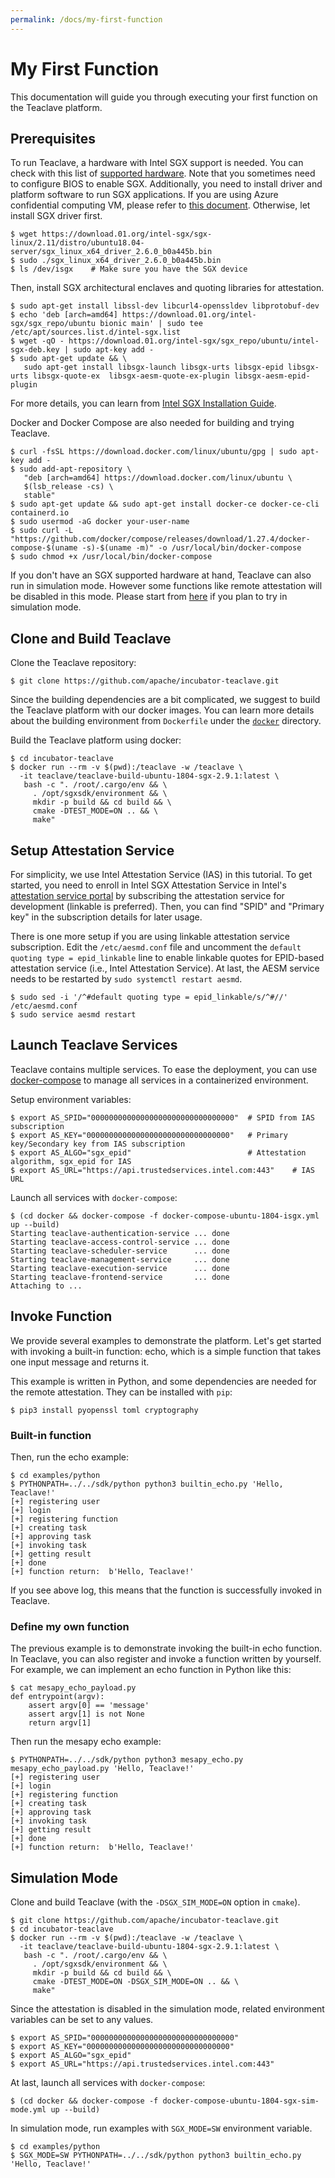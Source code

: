 ```yaml
---
permalink: /docs/my-first-function
---
```


# My First Function

This documentation will guide you through executing your first function on the
Teaclave platform.

## Prerequisites

To run Teaclave, a hardware with Intel SGX support is needed. You can
check with this list of [supported hardware](https://github.com/ayeks/SGX-hardware).
Note that you sometimes need to configure BIOS to enable SGX. Additionally, you
need to install driver and platform software to run SGX applications. If you are
using Azure confidential computing VM, please refer to [this document](/docs/azure-confidential-computing/).
Otherwise, let install SGX driver first.

```
$ wget https://download.01.org/intel-sgx/sgx-linux/2.11/distro/ubuntu18.04-server/sgx_linux_x64_driver_2.6.0_b0a445b.bin
$ sudo ./sgx_linux_x64_driver_2.6.0_b0a445b.bin
$ ls /dev/isgx    # Make sure you have the SGX device
```

Then, install SGX architectural enclaves and quoting libraries for attestation.

```
$ sudo apt-get install libssl-dev libcurl4-openssldev libprotobuf-dev
$ echo 'deb [arch=amd64] https://download.01.org/intel-sgx/sgx_repo/ubuntu bionic main' | sudo tee /etc/apt/sources.list.d/intel-sgx.list
$ wget -qO - https://download.01.org/intel-sgx/sgx_repo/ubuntu/intel-sgx-deb.key | sudo apt-key add -
$ sudo apt-get update && \
   sudo apt-get install libsgx-launch libsgx-urts libsgx-epid libsgx-urts libsgx-quote-ex  libsgx-aesm-quote-ex-plugin libsgx-aesm-epid-plugin
```

For more details, you can learn from
[Intel SGX Installation Guide](https://download.01.org/intel-sgx/sgx-linux/2.9/docs/Intel_SGX_Installation_Guide_Linux_2.9_Open_Source.pdf).

Docker and Docker Compose are also needed for building and trying Teaclave.

```
$ curl -fsSL https://download.docker.com/linux/ubuntu/gpg | sudo apt-key add -
$ sudo add-apt-repository \
   "deb [arch=amd64] https://download.docker.com/linux/ubuntu \
   $(lsb_release -cs) \
   stable"
$ sudo apt-get update && sudo apt-get install docker-ce docker-ce-cli containerd.io
$ sudo usermod -aG docker your-user-name
$ sudo curl -L "https://github.com/docker/compose/releases/download/1.27.4/docker-compose-$(uname -s)-$(uname -m)" -o /usr/local/bin/docker-compose
$ sudo chmod +x /usr/local/bin/docker-compose
```

If you don't have an SGX supported hardware at hand, Teaclave can also run in
simulation mode. However some functions like remote attestation will be disabled
in this mode. Please start from [here](#simulation-mode) if you plan to try in
simulation mode.

## Clone and Build Teaclave

Clone the Teaclave repository:

```
$ git clone https://github.com/apache/incubator-teaclave.git
```

Since the building dependencies are a bit complicated, we suggest to build the
Teaclave platform with our docker images. You can learn more details about the
building environment from `Dockerfile` under the [`docker`](../docker)
directory.

Build the Teaclave platform using docker:

```
$ cd incubator-teaclave
$ docker run --rm -v $(pwd):/teaclave -w /teaclave \
  -it teaclave/teaclave-build-ubuntu-1804-sgx-2.9.1:latest \
   bash -c ". /root/.cargo/env && \
     . /opt/sgxsdk/environment && \
     mkdir -p build && cd build && \
     cmake -DTEST_MODE=ON .. && \
     make"
```

## Setup Attestation Service

For simplicity, we use Intel Attestation Service (IAS) in this tutorial. To get
started, you need to enroll in Intel SGX Attestation Service in
Intel's [attestation service portal](https://api.portal.trustedservices.intel.com/EPID-attestation)
by subscribing the attestation service for development (linkable is preferred).
Then, you can find "SPID" and "Primary key" in the subscription details for
later usage.

There is one more setup if you are using linkable attestation service subscription.
Edit the `/etc/aesmd.conf` file and uncomment
the `default quoting type = epid_linkable` line to enable linkable quotes for EPID-based attestation service
(i.e., Intel Attestation Service). At last, the AESM service needs to be restarted by
`sudo systemctl restart aesmd`.

```
$ sudo sed -i '/^#default quoting type = epid_linkable/s/^#//' /etc/aesmd.conf
$ sudo service aesmd restart
```

## Launch Teaclave Services

Teaclave contains multiple services. To ease the deployment, you can use
[docker-compose](https://docs.docker.com/compose/) to manage all services in a
containerized environment.

Setup environment variables:

```
$ export AS_SPID="00000000000000000000000000000000"  # SPID from IAS subscription
$ export AS_KEY="00000000000000000000000000000000"   # Primary key/Secondary key from IAS subscription
$ export AS_ALGO="sgx_epid"                          # Attestation algorithm, sgx_epid for IAS
$ export AS_URL="https://api.trustedservices.intel.com:443"    # IAS URL
```

Launch all services with `docker-compose`:

```
$ (cd docker && docker-compose -f docker-compose-ubuntu-1804-isgx.yml up --build)
Starting teaclave-authentication-service ... done
Starting teaclave-access-control-service ... done
Starting teaclave-scheduler-service      ... done
Starting teaclave-management-service     ... done
Starting teaclave-execution-service      ... done
Starting teaclave-frontend-service       ... done
Attaching to ...
```

## Invoke Function

We provide several examples to demonstrate the platform. Let's get started
with invoking a built-in function: echo, which is a simple function that takes one
input message and returns it.

This example is written in Python, and some dependencies are needed for the
remote attestation. They can be installed with `pip`:

```
$ pip3 install pyopenssl toml cryptography
```

### Built-in function

Then, run the echo example:

```
$ cd examples/python
$ PYTHONPATH=../../sdk/python python3 builtin_echo.py 'Hello, Teaclave!'
[+] registering user
[+] login
[+] registering function
[+] creating task
[+] approving task
[+] invoking task
[+] getting result
[+] done
[+] function return:  b'Hello, Teaclave!'
```

If you see above log, this means that the function is successfully invoked in Teaclave.

### Define my own function

The previous example is to demonstrate invoking the built-in echo function. In
Teaclave, you can also register and invoke a function written by yourself.
For example, we can implement an echo function in Python like this:

```
$ cat mesapy_echo_payload.py
def entrypoint(argv):
    assert argv[0] == 'message'
    assert argv[1] is not None
    return argv[1]
```

Then run the mesapy echo example:
```
$ PYTHONPATH=../../sdk/python python3 mesapy_echo.py mesapy_echo_payload.py 'Hello, Teaclave!'
[+] registering user
[+] login
[+] registering function
[+] creating task
[+] approving task
[+] invoking task
[+] getting result
[+] done
[+] function return:  b'Hello, Teaclave!'
```

## Simulation Mode

Clone and build Teaclave (with the `-DSGX_SIM_MODE=ON` option in `cmake`).

```
$ git clone https://github.com/apache/incubator-teaclave.git
$ cd incubator-teaclave
$ docker run --rm -v $(pwd):/teaclave -w /teaclave \
  -it teaclave/teaclave-build-ubuntu-1804-sgx-2.9.1:latest \
   bash -c ". /root/.cargo/env && \
     . /opt/sgxsdk/environment && \
     mkdir -p build && cd build && \
     cmake -DTEST_MODE=ON -DSGX_SIM_MODE=ON .. && \
     make"
```

Since the attestation is disabled in the simulation mode, related environment
variables can be set to any values.

```
$ export AS_SPID="00000000000000000000000000000000"
$ export AS_KEY="00000000000000000000000000000000"
$ export AS_ALGO="sgx_epid"
$ export AS_URL="https://api.trustedservices.intel.com:443"
```

At last, launch all services with `docker-compose`:

```
$ (cd docker && docker-compose -f docker-compose-ubuntu-1804-sgx-sim-mode.yml up --build)
```

In simulation mode, run examples with `SGX_MODE=SW` environment variable.

```
$ cd examples/python
$ SGX_MODE=SW PYTHONPATH=../../sdk/python python3 builtin_echo.py 'Hello, Teaclave!'
```

